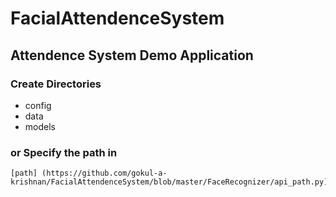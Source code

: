 # FacialAttendenceSystem
 ## Attendence System Demo Application
   ### Create Directories
   * config
   * data
   * models
   ### or Specify the path in 
    [path] (https://github.com/gokul-a-krishnan/FacialAttendenceSystem/blob/master/FaceRecognizer/api_path.py)

